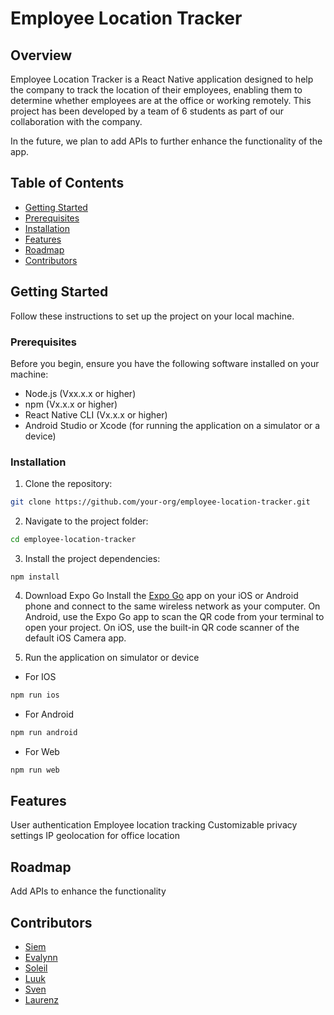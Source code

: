 # Employee Location Tracker

## Overview
Employee Location Tracker is a React Native application designed to help the company to track the location of their employees, enabling them to determine whether employees are at the office or working remotely. This project has been developed by a team of 6 students as part of our collaboration with the company.

In the future, we plan to add APIs to further enhance the functionality of the app.

## Table of Contents

- [Getting Started](#getting-started) 
- [Prerequisites](#prerequisites) 
- [Installation](#installation) 
- [Features](#features) 
- [Roadmap](#roadmap) 
- [Contributors](#contributors)


## Getting Started
Follow these instructions to set up the project on your local machine.

### Prerequisites
Before you begin, ensure you have the following software installed on your machine:

- Node.js (Vxx.x.x or higher)
- npm (Vx.x.x or higher)
- React Native CLI (Vx.x.x or higher)
- Android Studio or Xcode (for running the application on a simulator or a device)


### Installation

1. Clone the repository:
``` bash
git clone https://github.com/your-org/employee-location-tracker.git
```

2. Navigate to the project folder:

```bash
cd employee-location-tracker
```
3. Install the project dependencies:
```
npm install
```
4. Download Expo Go
Install the [Expo Go](https://expo.dev/client) app on your iOS or Android phone and connect to the same wireless network as your computer. On Android, use the Expo Go app to scan the QR code from your terminal to open your project. On iOS, use the built-in QR code scanner of the default iOS Camera app.

5. Run the application on simulator or device
- For IOS 
```bash
npm run ios
```

- For Android
```bash
npm run android
```

- For Web
```bash
npm run web
```

## Features
User authentication
Employee location tracking
Customizable privacy settings
IP geolocation for office location


## Roadmap
Add APIs to enhance the functionality


## Contributors
- [Siem](https://github.com/siem125)
- [Evalynn](https://github.com/EvalynnLuna)
- [Soleil](https://github.com/Soleil92)
- [Luuk](https://github.com/MrTheRat)
- [Sven](https://github.com/SvenSimons468761)
- [Laurenz](https://github.com/LaurenzPoll)
